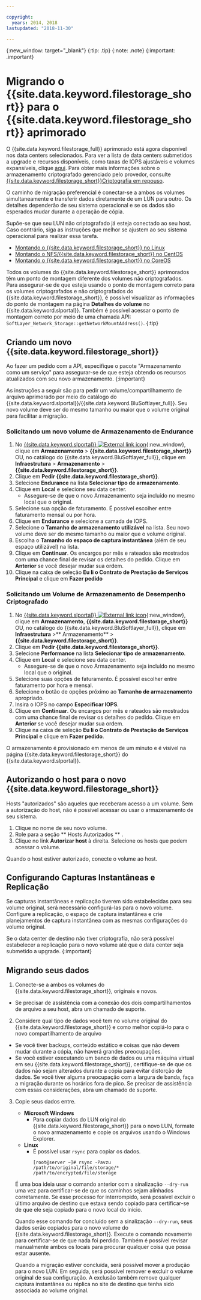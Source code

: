 ```yaml
---

copyright:
  years: 2014, 2018
lastupdated: "2018-11-30"

---
```

{:new_window: target="_blank"}
{:tip: .tip}
{:note: .note}
{:important: .important}

# Migrando o {{site.data.keyword.filestorage_short}} para o {{site.data.keyword.filestorage_short}} aprimorado

O {{site.data.keyword.filestorage_full}} aprimorado está agora disponível nos data centers selecionados. Para ver a lista de data centers submetidos a upgrade e recursos disponíveis, como taxas de IOPS ajustáveis e volumes expansíveis, clique [aqui](new-ibm-block-and-file-storage-location-and-features.html). Para obter mais informações sobre o armazenamento criptografado gerenciado pelo provedor, consulte [{{site.data.keyword.filestorage_short}}Criptografia em repouso](block-file-storage-encryption-rest.html).

O caminho de migração preferencial é conectar-se a ambos os volumes simultaneamente e transferir dados diretamente de um LUN para outro. Os detalhes dependerão de seu sistema operacional e se os dados são esperados mudar durante a operação de cópia.

Supõe-se que seu LUN não criptografado já esteja conectado ao seu host. Caso contrário, siga as instruções que melhor se ajustem ao seu sistema operacional para realizar essa tarefa.

- [Montando o {{site.data.keyword.filestorage_short}} no Linux](accessing-file-storage-linux.html)
- [Montando o NFS/{{site.data.keyword.filestorage_short}} no CentOS](mounting-nsf-file-storage.html)
- [Montando o {{site.data.keyword.filestorage_short}} no CoreOS](mounting-storage-coreos.html)

Todos os volumes do {{site.data.keyword.filestorage_short}} aprimorados têm um ponto de montagem diferente dos volumes não criptografados. Para assegurar-se de que esteja usando o ponto de montagem correto para os volumes criptografados e não criptografados do {{site.data.keyword.filestorage_short}}, é possível visualizar as informações do ponto de montagem na página **Detalhes do volume** no {{site.data.keyword.slportal}}. Também é possível acessar o ponto de montagem correto por meio de uma chamada API: `SoftLayer_Network_Storage::getNetworkMountAddress()`.
{:tip}


## Criando um novo  {{site.data.keyword.filestorage_short}}

Ao fazer um pedido com a API, especifique o pacote "Armazenamento como um serviço" para assegurar-se de que esteja obtendo os recursos atualizados com seu novo armazenamento.
{:important}

As instruções a seguir são para pedir um volume/compartilhamento de arquivo aprimorado por meio do catálogo do {{site.data.keyword.slportal}}/{{site.data.keyword.BluSoftlayer_full}}. Seu novo volume deve ser do mesmo tamanho ou maior que o volume original para facilitar a migração.

### Solicitando um novo volume de Armazenamento de Endurance

1. No [{{site.data.keyword.slportal}} ![External link icon](../../icons/launch-glyph.svg "External link icon")](https://control.softlayer.com/){:new_window}, clique em **Armazenamento** > **{{site.data.keyword.filestorage_short}}** OU, no catálogo do {{site.data.keyword.BluSoftlayer_full}}, clique em **Infraestrutura** > **Armazenamento** > **{{site.data.keyword.filestorage_short}}**.
2. Clique em **Pedir {{site.data.keyword.filestorage_short}}**.
3. Selecione **Endurance** na lista **Selecionar tipo de armazenamento**.
4. Clique em **Local** e selecione seu data center.
   - Assegure-se de que o novo Armazenamento seja incluído no mesmo local que o original.
5. Selecione sua opção de faturamento. É possível escolher entre faturamento mensal ou por hora.
6. Clique em **Endurance** e selecione a camada de IOPS.
6. Selecione o **Tamanho de armazenamento utilizável** na lista. Seu novo volume deve ser do mesmo tamanho ou maior que o volume original.
7. Escolha o **Tamanho do espaço de captura instantânea** (além de seu espaço utilizável) na lista.
8. Clique em **Continuar**. Os encargos por mês e rateados são mostrados com uma chance final de revisar os detalhes do pedido. Clique em **Anterior** se você desejar mudar sua ordem.
9. Clique na caixa de seleção **Eu li o Contrato de Prestação de Serviços Principal** e clique em **Fazer pedido**

### Solicitando um Volume de Armazenamento de Desempenho Criptografado

1. No [{{site.data.keyword.slportal}} ![External link icon](../../icons/launch-glyph.svg "External link icon")](https://control.softlayer.com/){:new_window}, clique em **Armazenamento**, **{{site.data.keyword.filestorage_short}}** OU, no catálogo do {{site.data.keyword.BluSoftlayer_full}}, clique em **Infraestrutura** >** Armazenamento** > **{{site.data.keyword.filestorage_short}}**.
2. Clique em **Pedir {{site.data.keyword.filestorage_short}}**.
3. Selecione **Performance** na lista **Selecionar tipo de armazenamento**.
4. Clique em **Local** e selecione seu data center.
    -  Assegure-se de que o novo Armazenamento seja incluído no mesmo local que o original.
5. Selecione suas opções de faturamento. É possível escolher entre faturamento por hora e mensal.
6. Selecione o botão de opções próximo ao **Tamanho de armazenamento** apropriado.
6. Insira o IOPS no campo **Especificar IOPS**.
7. Clique em **Continuar**. Os encargos por mês e rateados são mostrados com uma chance final de revisar os detalhes do pedido. Clique em **Anterior** se você desejar mudar sua ordem.
8. Clique na caixa de seleção **Eu li o Contrato de Prestação de Serviços Principal** e clique em **Fazer pedido**.

O armazenamento é provisionado em menos de um minuto e é visível na página {{site.data.keyword.filestorage_short}} do {{site.data.keyword.slportal}}.


## Autorizando o host para o novo {{site.data.keyword.filestorage_short}}

Hosts "autorizados" são aqueles que receberam acesso a um volume. Sem a autorização do host, não é possível acessar ou usar o armazenamento de seu sistema.

1. Clique no nome de seu novo volume.
2. Role para a seção  ** Hosts Autorizados ** .
3. Clique no link **Autorizar host** à direita. Selecione os hosts que podem acessar o volume.

Quando o host estiver autorizado, conecte o volume ao host.


## Configurando Capturas Instantâneas e Replicação

Se capturas instantâneas e replicação tiverem sido estabelecidas para seu volume original, será necessário configurá-las para o novo volume. Configure a replicação, o espaço de captura instantânea e crie planejamentos de captura instantânea com as mesmas configurações do volume original.

Se o data center de destino não tiver criptografia, não será possível estabelecer a replicação para o novo volume até que o data center seja submetido a upgrade.
{:important}


## Migrando seus dados

1. Conecte-se a ambos os volumes do {{site.data.keyword.filestorage_short}}, originais e novos.
  - Se precisar de assistência com a conexão dos dois compartilhamentos de arquivo a seu host, abra um chamado de suporte.

2. Considere qual tipo de dados você tem no volume original do {{site.data.keyword.filestorage_short}} e como melhor copiá-lo para o novo compartilhamento de arquivo
  - Se você tiver backups, conteúdo estático e coisas que não devem mudar durante a cópia, não haverá grandes preocupações.
  - Se você estiver executando um banco de dados ou uma máquina virtual em seu {{site.data.keyword.filestorage_short}}, certifique-se de que os dados não sejam alterados durante a cópia para evitar distorção de dados. Se você tiver alguma preocupação com a largura de banda, faça a migração durante os horários fora de pico. Se precisar de assistência com essas considerações, abra um chamado de suporte.

3. Copie seus dados entre.
   - **Microsoft Windows**
     - Para copiar dados do LUN original do {{site.data.keyword.filestorage_short}} para o novo LUN, formate o novo armazenamento e copie os arquivos usando o Windows Explorer.
   - **Linux**
     - É possível usar `rsync` para copiar os dados.
       ```
       [root@server ~]# rsync -Pavzu /path/to/original/file/storage/* /path/to/encrypted/file/storage
       ```

   É uma boa ideia usar o comando anterior com a sinalização `--dry-run` uma vez para certificar-se de que os caminhos sejam alinhados corretamente. Se esse processo for interrompido, será possível excluir o último arquivo de destino que estava sendo copiado para certificar-se de que ele seja copiado para o novo local do início.

   Quando esse comando for concluído sem a sinalização `--dry-run`, seus dados serão copiados para o novo volume do {{site.data.keyword.filestorage_short}}. Execute o comando novamente para certificar-se de que nada foi perdido. Também é possível revisar manualmente ambos os locais para procurar qualquer coisa que possa estar ausente.

   Quando a migração estiver concluída, será possível mover a produção para o novo LUN. Em seguida, será possível remover e excluir o volume original de sua configuração. A exclusão também remove qualquer captura instantânea ou réplica no site de destino que tenha sido associada ao volume original.
